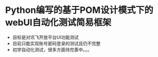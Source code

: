 # Python编写的基于POM设计模式下的webUI自动化测试简易框架
- 目标是对讯飞开放平台UI功能测试
- 目前只能实现账号密码登录的测试且仍不完整
- 初学自动化测试，很多方面待完善中。。。
